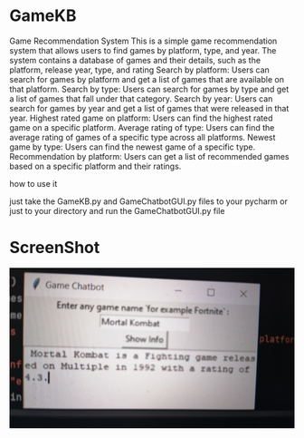 # GameKB

Game Recommendation System This is a simple game recommendation system that allows users to find games by platform,
type, and year. The system contains a database of games and their details, such as the platform, release year,
type, and rating
Search by platform: Users can search for games by platform and get a list of games that are available on that
platform. Search by type: Users can search for games by type and get a list of games that fall under that category.
Search by year: Users can search for games by year and get a list of games that were released in that year. Highest
rated game on platform: Users can find the highest rated game on a specific platform. Average rating of type: Users
can find the average rating of games of a specific type across all platforms. Newest game by type: Users can find
the newest game of a specific type. Recommendation by platform: Users can get a list of recommended games based on
a specific platform and their ratings.


how to use it 

just take the GameKB.py and GameChatbotGUI.py files to your pycharm or just to your directory and run the GameChatbotGUI.py file 

# ScreenShot 

![alt text](https://github.com/OmarLkhalil/GameKB/blob/main/chatbotss.png)
